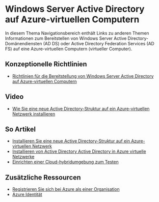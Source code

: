 <properties
    pageTitle="Windows Server Active Directory auf Azure-virtuellen Computern | Microsoft Azure"
    description="Sie können Windows Server Active Directory-Domänendiensten (AD DS) oder Active Directory Federation Services (AD FS) auf Azure-virtuellen Computern ausführen."
    services="active-directory"
    documentationCenter=""
    authors="markusvi"
    manager="femila"
    tags="azure-classic-portal"/>

<tags
    ms.service="active-directory"
    ms.workload="identity"
    ms.tgt_pltfrm="na"
    ms.devlang="na"
    ms.topic="article"
    ms.date="10/10/2016"
    ms.author="markusvi"/>


# <a name="windows-server-active-directory-on-azure-vms"></a>Windows Server Active Directory auf Azure-virtuellen Computern


In diesem Thema Navigationsbereich enthält Links zu anderen Themen Informationen zum Bereitstellen von Windows Server Active Directory-Domänendiensten (AD DS) oder Active Directory Federation Services (AD FS) auf eine Azure-virtuellen Computern (virtueller Computer).

## <a name="conceptual-guidelines"></a>Konzeptionelle Richtlinien

- [Richtlinien für die Bereitstellung von Windows Server Active Directory auf Azure-virtuellen Computern](https://msdn.microsoft.com/library/azure/jj156090.aspx)

## <a name="video"></a>Video

- [Wie Sie eine neue Active Directory-Struktur auf ein Azure-virtuellen Netzwerk installieren](http://channel9.msdn.com/Series/Microsoft-Azure-Tutorials/How-to-install-a-new-Active-Directory-forest-on-an-Azure-virtual-network)

## <a name="how-to-articles"></a>So Artikel

- [Installieren Sie eine neue Active Directory-Struktur auf ein Azure-virtuellen Netzwerk](active-directory-new-forest-virtual-machine.md)
- [Installieren von Active Directory Active Directory in Azure virtuelle Netzwerke](../active-directory/active-directory-install-replica-active-directory-domain-controller.md)
- [Einrichten einer Cloud-hybridumgebung zum Testen](../virtual-machines/virtual-machines-windows-ps-hybrid-cloud-test-env-sim.md)


## <a name="additional-resources"></a>Zusätzliche Ressourcen

- [Registrieren Sie sich bei Azure als einer Organisation](sign-up-organization.md)
- [Azure Identität](fundamentals-identity.md)
